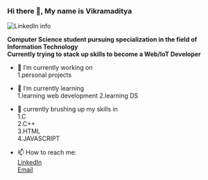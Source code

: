 ### Hi there 👋, My name is Vikramaditya
<img src="https://media-exp1.licdn.com/dms/image/C4E16AQE2lg0leQvf9g/profile-displaybackgroundimage-shrink_350_1400/0?e=1608163200&v=beta&t=O9DO6s6YDnbecOPMQMDHkGDabaJdfLN6SbAq00-bJbQ" alt="LinkedIn info">


<b>Computer Science student pursuing specialization in the field of Information Technology</b><br>
<b>Currently trying to stack up skills to become a Web/IoT Developer</b>

- 🔭 I’m currently working on <br>
1.personal projects


- 🌱 I’m currently learning <br>
1.learning web development
2.learning DS
- 💬 currently brushing up my skills in<br>
1.C<br>
2.C++<br>
3.HTML<br>
4.JAVASCRIPT<br>
- 📫 How to reach me:<br> 
<a href="https://www.linkedin.com/in/vikramadityasinghs/" rel="nofollow">LinkedIn</a><br>
<a href="saxenavikramadityasingh@gmail.com" rel="nofollow">Email</a>



